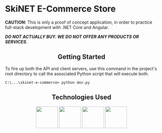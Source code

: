 # SkiNET E-Commerce Store

**CAUTION:** This is only a proof of concept application, in order to practice full-stack development with .NET Core and Angular. 

***DO NOT ACTUALLY BUY. WE DO NOT OFFER ANY PRODUCTS OR SERVICES.***

<h2 align="center">Getting Started</h2>

To fire up both the API and client servers, use this command in the project's root directory to call the associated Python script that will execute both.
```shell
C:\...\skinet-e-commerce> python dev.py
```

<div align="center">

  ## Technologies Used
  <img src="https://cdn.jsdelivr.net/gh/devicons/devicon/icons/csharp/csharp-original.svg" width="72"/>
  <img src="https://cdn.jsdelivr.net/gh/devicons/devicon/icons/dotnetcore/dotnetcore-original.svg" width="72"/>
  <img src="https://cdn.jsdelivr.net/gh/devicons/devicon/icons/angularjs/angularjs-original.svg" width="72"/>
  <img src="https://cdn.jsdelivr.net/gh/devicons/devicon/icons/typescript/typescript-original.svg" width="72"/>
</div>